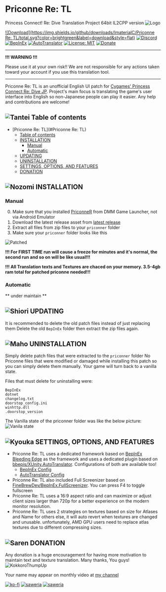 
# Priconne Re: TL

Princess Connect! Re: Dive Translation Project 64bit IL2CPP version
![Logo](https://github.com/ImaterialC/PriconneRe-TL/assets/105358849/49f67dcd-133d-47ca-9dc5-9c664017c784)

[![Download](https://img.shields.io/github/downloads/ImaterialC/Priconne Re: TL/total.svg?color=brightgreen&label=download&style=flat)](https://github.com/ImaterialC/PriconneRe-TL/releases/latest "Download") [![Discord](https://img.shields.io/discord/967648014497890325?color=blue&labelColor=555555&label=discord&logo=discord&style=flat)](https://discord.gg/vZjAy67KpB "Discord") [![BepInEx](https://img.shields.io/badge/-BepInEx-yellow.svg?logo=unity&labelColor=555555&style=flat)](https://github.com/BepInEx/BepInEx "BepInEx") [![AutoTranslator](https://img.shields.io/badge/-AutoTranslator-orange.svg?logo=unity&labelColor=555555&style=flat)](https://github.com/bbepis/XUnity.AutoTranslator "AutoTranslator") [![License: MIT](https://img.shields.io/badge/License-MIT-yellow.svg)](https://opensource.org/licenses/MIT) [![Donate](https://img.shields.io/badge/_-donate-red.svg?logo=githubsponsors&labelColor=555555&style=flat)](#-donation "Donate")

---
**!!! WARNING !!!**

Please use it at your own risk!!  We are not responsible for any actions taken toward your account if you use this translation tool.

---

Priconne Re: TL is an unofficial English UI patch for [Cygames' Princess Connect Re: Dive JP](https://dmg.priconne-redive.jp/). Project's main focus is translating the game's user interface into English so non-Japanese people can play it easier. Any help and contributions are welcome!

## ![Tantei](https://static.wikia.nocookie.net/princess-connect/images/f/fb/Kasumi_Box_Icon.png/revision/latest/scale-to-width-down/40?cb=20190925082622) Table of contents

- [Priconne Re: TL](#Priconne Re: TL)
  - [ Table of contents](#-table-of-contents)
  - [ INSTALLATION](#-installation)
    - [Manual](#manual)
    - [Automatic](#automatic)
  - [ UPDATING](#-updating)
  - [ UNINSTALLATION](#-uninstallation)
  - [ SETTINGS, OPTIONS, AND FEATURES](#-settings-options-and-features)
  - [ DONATION](#-donation)

## ![Nozomi](https://static.wikia.nocookie.net/princess-connect/images/4/46/Nozomi_Box_Icon.png/revision/latest/scale-to-width-down/40?cb=20190925084658) INSTALLATION

### Manual

0. Make sure that you installed [PriconneR](https://dmg.priconne-redive.jp/) from DMM Game Launcher, not via Android Emulator
1. Download the latest release asset from [latest release](https://github.com/ImaterialC/PriconneRe-TL/releases/latest "Releases")
2. Extract all files from zip files to your `priconner` folder
3. Make sure your `priconner` folder looks like this

![Patched](https://github.com/ImaterialC/PriconneRe-TL/assets/105358849/f9ef7290-1ed4-41d4-b55e-616cb3d84636)

**!!! For FIRST TIME run will cause a freeze for minutes and it's normal, the second run and so on will be like usual!!!**

**!!! All Translation texts and Textures are chaced on your memory. 3.5-4gb ram total for patched priconne needed!!!**

### Automatic

** under maintain **

## ![Shiori](https://static.wikia.nocookie.net/princess-connect/images/7/77/Shiori_Box_Icon.png/revision/latest/scale-to-width-down/40?cb=20190925113434) UPDATING

It is recommended to delete the old patch files instead of just replacing them
Delete the old `BepInEx` folder then extract the zip files again.

## ![Maho](https://static.wikia.nocookie.net/princess-connect/images/a/a7/Maho_Box_Icon.png/revision/latest/scale-to-width-down/40?cb=20190925080932) UNINSTALLATION

Simply delete patch files that were extracted to the `priconner` folder
No Priconne files that were modified or damaged while installing this patch so you can simply delete them manually. Your game will turn back to a vanilla state.

Files that must delete for uninstalling were:
```
BepInEx
dotnet
changelog.txt
doorstop_config.ini
winhttp.dll
.doorstop_version
```

The Vanilla state of the priconner folder was like the below picture:
![Vanila state](https://github.com/ImaterialC/PriconneRe-TL/assets/105358849/3d5823e6-5f67-42be-aaa7-dd2c452535a5)

## ![Kyouka](https://static.wikia.nocookie.net/princess-connect/images/3/39/Kyouka_Box_Icon.png/revision/latest/scale-to-width-down/40?cb=20190925113712) SETTINGS, OPTIONS, AND FEATURES

  - Priconne Re: TL uses a dedicated framework based on [BepInEx Bleeding Edge](https://builds.bepinex.dev/projects/bepinex_be) as the framework and uses a dedicated plugin based on [bbepis/XUnity.AutoTranslator](https://github.com/bbepis/XUnity.AutoTranslator). Configurations of both are available too!
    - [BepInEx Config](https://docs.bepinex.dev/articles/user_guide/configuration.html)
    - [AutoTranslator Config](https://github.com/bbepis/XUnity.AutoTranslator#configuration)
  - Priconne Re: TL also included Full Screenizer based on [FineBrewDev/BepInEx.FullScreenizer](https://github.com/FineBrewDev/BepInEx.FullScreenizer). You can press F4 to toggle fullscreen
  - Priconne Re: TL uses a 16:9 aspect ratio and can maximize or adjust client sizes larger than 720p for a better experience on the modern monitor resolution.
  - Priconne Re: TL uses 2 strategies on textures based on size for Atlases and Name for others else, it will auto revert when textures are changed and unusable. unfortunately, AMD GPU users need to replace atlas textures due to different compressing sizes.

## ![Saren](https://static.wikia.nocookie.net/princess-connect/images/b/b3/Saren_Box_Icon.png/revision/latest/scale-to-width-down/40?cb=20190925084518) DONATION

Any donation is a huge encouragement for having more motivation to maintain text and texture translation. Many thanks, You guys! ![KokkoroThumpUp](https://cdn.discordapp.com/emojis/974959962814021683.webp?size=32)

Your name may appear on monthly video at [my channel](https://www.youtube.com/playlist?list=PL7rvyKiF8qfl4WgOAcSOuYnkg4fEbL66c)

[![ko-fi](https://img.shields.io/badge/_-kofi-red.svg?logo=kofi&labelColor=555555&style=for-the-badge)](https://ko-fi.com/E1E5HG8RP) [![saweria](https://img.shields.io/badge/_-Saweria.co-red.svg?logo=githubsponsors&labelColor=555555&style=for-the-badge)](https://saweria.co/imaterial "Saweria.co") [![saweria](https://img.shields.io/badge/_-Patreon-red.svg?logo=patreon&labelColor=555555&style=for-the-badge)](https://patreon.com/imaterial "Saweria.co")
